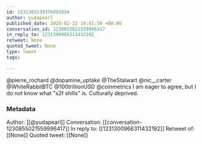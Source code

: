 ```yaml
---
id: 1231303139376001024
author: yudapearl
published_date: 2020-02-22 19:41:59 +00:00
conversation_id: 1230855021559996417
in_reply_to: 1231300966311432192
retweet: None
quoted_tweet: None
type: tweet
tags:

---
```


@pierre_rochard @dopamine_uptake @TheStalwart @nic__carter @WhiteRabbitBTC @100trillionUSD @coinmetrics I am eager to agree, but I do not know what "s2f shills" is. Culturally deprived.

### Metadata

Author: [[@yudapearl]]
Conversation: [[conversation-1230855021559996417]]
In reply to: [[1231300966311432192]]
Retweet of: [[None]]
Quoted tweet: [[None]]
